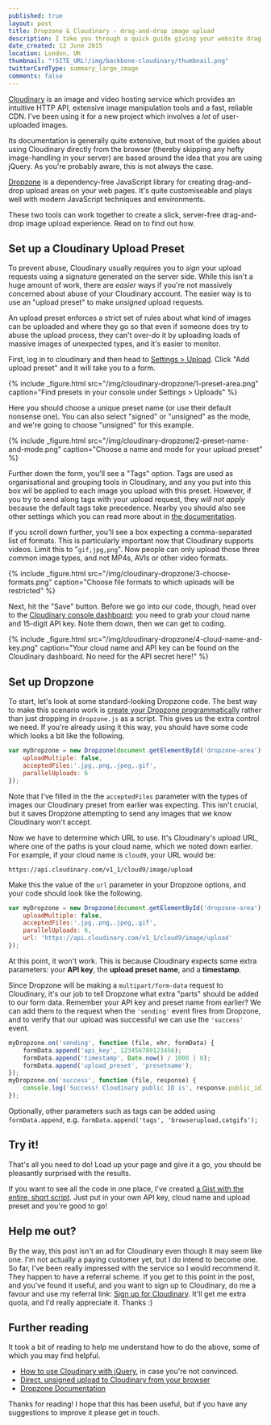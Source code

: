 ```yaml
---
published: true
layout: post
title: Dropzone & Cloudinary - drag-and-drop image upload
description: I take you through a quick guide giving your website drag & drop image upload without a server using Dropzone and Cloudinary
date_created: 12 June 2015
location: London, UK
thumbnail: "!SITE_URL!/img/backbone-cloudinary/thumbnail.png"
twitterCardType: summary_large_image
comments: false
---
```


[Cloudinary](http://cloudinary.com "If you want to help me out, scroll to the bottom to find a referral link for Cloudinary, or click this one if you don't") is an image and video hosting service which provides an intuitive HTTP API, extensive image manipulation tools and a fast, reliable CDN. I've been using it for a new project which involves a _lot_ of user-uploaded images.

Its documentation is generally quite extensive, but most of the guides about using Cloudinary directly from the browser (thereby skipping any hefty image-handling in your server) are based around the idea that you are using jQuery. As you're probably aware, this is not always the case.

[Dropzone](http://dropzonejs.com) is a dependency-free JavaScript library for creating drag-and-drop upload areas on your web pages. It's quite customiseable and plays well with modern JavaScript techniques and environments.

These two tools can work together to create a slick, server-free drag-and-drop image upload experience. Read on to find out how.

## Set up a Cloudinary Upload Preset

To prevent abuse, Cloudinary usually requires you to _sign_ your upload requests using a signature generated on the server side. While this isn't a huge amount of work, there are _easier_ ways if you're not massively concerned about abuse of your Cloudinary account. The easier way is to use an "upload preset" to make _unsigned_ upload requests.

An upload preset enforces a strict set of rules about what kind of images can be uploaded and where they go so that even if someone does try to abuse the upload process, they can't over-do it by uploading loads of massive images of unexpected types, and it's easier to monitor.

First, log in to cloudinary and then head to [Settings > Upload](https://cloudinary.com/console/settings/upload). Click "Add upload preset" and it will take you to a form.

{% include _figure.html src="/img/cloudinary-dropzone/1-preset-area.png" caption="Find presets in your console under Settings > Uploads" %}

Here you should choose a unique preset name (or use their default nonsense one). You can also select "signed" or "unsigned" as the mode, and we're going to choose "unsigned" for this example.

{% include _figure.html src="/img/cloudinary-dropzone/2-preset-name-and-mode.png" caption="Choose a name and mode for your upload preset" %}

Further down the form, you'll see a "Tags" option. Tags are used as organisational and grouping tools in Cloudinary, and any you put into this box wil be applied to each image you upload with this preset. However, if you try to send along tags with your upload request, they *will not apply* because the default tags take precedence. Nearby you should also see other settings which you can read more about in [the documentation](http://cloudinary.com/documentation/upload_images).

If you scroll down further, you'll see a box expecting a comma-separated list of formats. This is particularly important now that Cloudinary supports videos. Limit this to "`gif,jpg,png`". Now people can only upload those three common image types, and not MP4s, AVIs or other video formats.

{% include _figure.html src="/img/cloudinary-dropzone/3-choose-formats.png" caption="Choose file formats to which uploads will be restricted" %}

Next, hit the "Save" button. Before we go into our code, though, head over to the [Cloudinary console dashboard](https://cloudinary.com/console); you need to grab your cloud name and 15-digit API key. Note them down, then we can get to coding.

{% include _figure.html src="/img/cloudinary-dropzone/4-cloud-name-and-key.png" caption="Your cloud name and API key can be found on the Cloudinary dashboard. No need for the API secret here!" %}

## Set up Dropzone

To start, let's look at some standard-looking Dropzone code. The best way to make this scenario work is [create your Dropzone programmatically](http://www.dropzonejs.com/#create-dropzones-programmatically) rather than just dropping in `dropzone.js` as a script. This gives us the extra control we need. If you're already using it this way, you should have some code which looks a bit like the following.

```javascript
var myDropzone = new Dropzone(document.getElementById('dropzone-area'), {
	uploadMultiple: false,
	acceptedFiles:'.jpg,.png,.jpeg,.gif',
	parallelUploads: 6
});
```

Note that I've filled in the the `acceptedFiles` parameter with the types of images our Cloudinary preset from earlier was expecting. This isn't crucial, but it saves Dropzone attempting to send any images that we know Cloudinary won't accept.

Now we have to determine which URL to use. It's Cloudinary's upload URL, where one of the paths is your cloud name, which we noted down earlier. For example, if your cloud name is `cloud9`, your URL would be:

```https://api.cloudinary.com/v1_1/cloud9/image/upload```

Make this the value of the `url` parameter in your Dropzone options, and your code should look like the following.

```javascript
var myDropzone = new Dropzone(document.getElementById('dropzone-area'), {
	uploadMultiple: false,
	acceptedFiles:'.jpg,.png,.jpeg,.gif',
	parallelUploads: 6,
	url: 'https://api.cloudinary.com/v1_1/cloud9/image/upload'
});
```

At this point, it won't work. This is because Cloudinary expects some extra parameters: your **API key**, the **upload preset name**, and a **timestamp**.

Since Dropzone will be making a `multipart/form-data` request to Cloudinary, it's our job to tell Dropzone what extra "parts" should be added to our form data. Remember your API key and preset name from earlier? We can add them to the request when the `'sending'` event fires from Dropzone, and to verify that our upload was successful we can use the `'success'` event.

```javascript
myDropzone.on('sending', function (file, xhr, formData) {
	formData.append('api_key', 123456789123456);
	formData.append('timestamp', Date.now() / 1000 | 0);
	formData.append('upload_preset', 'presetname');
});
myDropzone.on('success', function (file, response) {
	console.log('Success! Cloudinary public ID is', response.public_id);
});
```

Optionally, other parameters such as tags can be added using `formData.append`, e.g. `formData.append('tags', 'browserupload,catgifs');`

## Try it!

That's all you need to do! Load up your page and give it a go, you should be pleasantly surprised with the results.

If you want to see all the code in one place, I've created [a Gist with the entire, short script](https://gist.github.com/basicallydan/11c8c02bdaa1ced2e842). Just put in your own API key, cloud name and upload preset and you're good to go!

## Help me out?

By the way, this post isn't an ad for Cloudinary even though it may seem like one. I'm not actually a paying customer yet, but I do intend to become one. So far, I've been really impressed with the service so I would recommend it. They happen to have a referral scheme. If you get to this point in the post, and you've found it useful, and you want to sign up to Cloudinary, do me a favour and use my referral link: [Sign up for Cloudinary](http://cloudinary.com/invites/lpov9zyyucivvxsnalc5/tmjpvca5lj02i0a2kjo2). It'll get me extra quota, and I'd really appreciate it. Thanks :)

## Further reading

It took a bit of reading to help me understand how to do the above, some of which you may find helpful.

* [How to use Cloudinary with jQuery](http://cloudinary.com/documentation/jquery_integration#getting_started_guide), in case you're not convinced.
* [Direct, unsigned upload to Cloudinary from your browser](http://cloudinary.com/blog/direct_upload_made_easy_from_browser_or_mobile_app_to_the_cloud)
* [Dropzone Documentation](http://www.dropzonejs.com/)

Thanks for reading! I hope that this has been useful, but if you have any suggestions to improve it please get in touch.